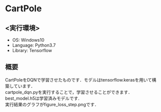 # CartPole
## <実行環境>
- OS: Windows10
- Language: Python3.7
- Library: Tensorflow

## 概要
CartPoleをDQNで学習させたものです．モデルはtensorflow.kerasを用いて構築しています．<br>
cartpole_dqn.pyを実行することで，学習させることができます．<br>
best_model.h5は学習済みモデルです.<br>
実行結果のグラフがfigure_loss_step.pngです．
